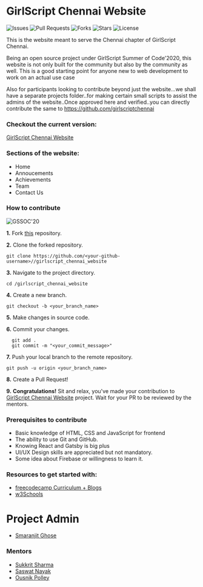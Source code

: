 # GirlScript Chennai Website 

![Issues](https://img.shields.io/github/issues/smaranjitghose/girlscript_chennai_website)
![Pull Requests](https://img.shields.io/github/issues-pr/smaranjitghose/girlscript_chennai_website?)
![Forks](https://img.shields.io/github/forks/smaranjitghose/girlscript_chennai_website)
![Stars](	https://img.shields.io/github/stars/smaranjitghose/girlscript_chennai_website)
![License](https://img.shields.io/github/license/smaranjitghose/girlscript_chennai_website)

This is the website meant to serve the Chennai chapter of GirlScript Chennai. 

Being an open source project under GirlScript Summer of Code'2020, this website is not only built for the community but also by the community as well. This is a good starting point for anyone new to web development to work on an actual use case

Also for participants looking to contribute beyond just the website...we shall have a separate projects folder..for making certain small scripts to assist the admins of the website..Once approved here and verified..you can directly contribute the same to 
https://github.com/girlscriptchennai

### Checkout the current version: 

[GirlScript Chennai Website ](https://smaranjitghose.github.io/girlscript_chennai_website/)


### Sections of the website:

- Home 
- Annoucements 
- Achievements 
- Team 
- Contact Us

### How to contribute

![GSSOC'20](https://img.shields.io/badge/GSSOC-20-orange?style=for-the-badge)


**1.** Fork [this](https://github.com/smaranjitghose//girlscript_chennai_website) repository.

**2.** Clone the forked repository.
```terminal
git clone https://github.com/<your-github-username>//girlscript_chennai_website
```

**3.** Navigate to the project directory.
```terminal
cd /girlscript_chennai_website
```

**4.** Create a new branch.
```terminal
git checkout -b <your_branch_name>
```

**5.** Make changes in source code.

**6.** Commit your changes.

```terminal
  git add .
  git commit -m "<your_commit_message>"
```

**7.** Push your local branch to the remote repository.
```terminal
git push -u origin <your_branch_name>
```

**8.** Create a Pull Request!

**9.** **Congratulations!** Sit and relax, you've made your contribution to [GirlScript Chennai Website](https://github.com/smaranjitghose//girlscript_chennai_website) project. Wait for your PR to be reviewed by the mentors.

### Prerequisites to contribute

- Basic knowledge of HTML, CSS and JavaScript for frontend
- The ability to use Git and GitHub.
- Knowing React and Gatsby is big plus
- UI/UX Design skills are appreciated but not mandatory.
- Some idea about Firebase or willingness to learn it.


### Resources to get started with:

- [freecodecamp Curriculum + Blogs](https://www.freecodecamp.org/)
- [w3Schools](https://www.w3schools.com/)

# Project Admin

- [Smaranjit Ghose](https://github.com/smaranjitghose)

### Mentors

- [Sukkrit Sharma](https://github.com/sukkritsharmaofficial)
- [Saswat Nayak](https://github.com/swat1998)
- [Ousnik Polley](https://github.com/ousnik)

